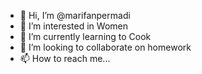 - 👋 Hi, I’m @marifanpermadi
- 👀 I’m interested in Women
- 🌱 I’m currently learning to Cook
- 💞️ I’m looking to collaborate on homework
- 📫 How to reach me...

<!---
marifanpermadi/marifanpermadi is a ✨ special ✨ repository because its `README.md` (this file) appears on your GitHub profile.
You can click the Preview link to take a look at your changes.
--->
